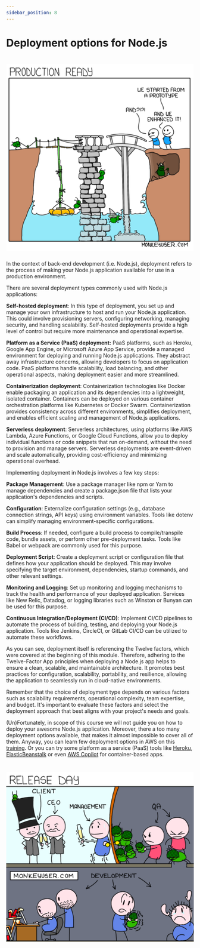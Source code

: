 ```yaml
---
sidebar_position: 8
---
```


# Deployment options for Node.js

# <div class="text--center"> ![Production Ready](9_deployment_options_images/production_ready.png)</div>

In the context of back-end development (i.e. Node.js), deployment refers to the process of making your Node.js application available for use in a production environment.

There are several deployment types commonly used with Node.js applications:

**Self-hosted deployment**: In this type of deployment, you set up and manage your own infrastructure to host and run your Node.js application. This could involve provisioning servers, configuring networking, managing security, and handling scalability. Self-hosted deployments provide a high level of control but require more maintenance and operational expertise.

**Platform as a Service (PaaS) deployment:** PaaS platforms, such as Heroku, Google App Engine, or Microsoft Azure App Service, provide a managed environment for deploying and running Node.js applications. They abstract away infrastructure concerns, allowing developers to focus on application code. PaaS platforms handle scalability, load balancing, and other operational aspects, making deployment easier and more streamlined.

**Containerization deployment**: Containerization technologies like Docker enable packaging an application and its dependencies into a lightweight, isolated container. Containers can be deployed on various container orchestration platforms like Kubernetes or Docker Swarm. Containerization provides consistency across different environments, simplifies deployment, and enables efficient scaling and management of Node.js applications.

**Serverless deployment**: Serverless architectures, using platforms like AWS Lambda, Azure Functions, or Google Cloud Functions, allow you to deploy individual functions or code snippets that run on-demand, without the need to provision and manage servers. Serverless deployments are event-driven and scale automatically, providing cost-efficiency and minimizing operational overhead.

Implementing deployment in Node.js involves a few key steps:

**Package Management**: Use a package manager like npm or Yarn to manage dependencies and create a package.json file that lists your application's dependencies and scripts.

**Configuration**: Externalize configuration settings (e.g., database connection strings, API keys) using environment variables. Tools like dotenv can simplify managing environment-specific configurations.

**Build Process**: If needed, configure a build process to compile/transpile code, bundle assets, or perform other pre-deployment tasks. Tools like Babel or webpack are commonly used for this purpose.

**Deployment Script**: Create a deployment script or configuration file that defines how your application should be deployed. This may involve specifying the target environment, dependencies, startup commands, and other relevant settings.

**Monitoring and Logging**: Set up monitoring and logging mechanisms to track the health and performance of your deployed application. Services like New Relic, Datadog, or logging libraries such as Winston or Bunyan can be used for this purpose.

**Continuous Integration/Deployment (CI/CD)**: Implement CI/CD pipelines to automate the process of building, testing, and deploying your Node.js application. Tools like Jenkins, CircleCI, or GitLab CI/CD can be utilized to automate these workflows.

As you can see, deployment itself is referencing the Twelve factors, which were covered at the beginning of this module. Therefore, adhering to the Twelve-Factor App principles when deploying a Node.js app helps to ensure a clean, scalable, and maintainable architecture. It promotes best practices for configuration, scalability, portability, and resilience, allowing the application to seamlessly run in cloud-native environments.

Remember that the choice of deployment type depends on various factors such as scalability requirements, operational complexity, team expertise, and budget. It's important to evaluate these factors and select the deployment approach that best aligns with your project's needs and goals.

(Un)Fortunately, in scope of this course we will not guide you on how to deploy your awesome Node.js application. Moreover, there a too many deployment options available, that makes it almost impossible to cover all of them. Anyway, you can learn few deployment options in AWS on this [training](https://learn.epam.com/detailsPage?id=4f312c1a-ed85-4ef0-bd53-e373fc6c92c3). Or you can try some platform as a service (PaaS) tools like [Heroku](https://www.heroku.com/), [ElasticBeanstalk](https://aws.amazon.com/elasticbeanstalk/getting-started/) or even [AWS Copilot](https://aws.amazon.com/containers/copilot/) for container-based apps.

# <div class="text--center"> ![Release day](9_deployment_options_images/release_day.png)</div>
